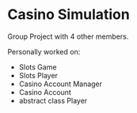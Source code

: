 # Casino Simulation
Group Project with 4 other members.

Personally worked on:

- Slots Game
- Slots Player
- Casino Account Manager
- Casino Account
- abstract class Player
